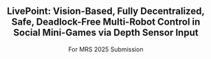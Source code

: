 <p align="center">

  <h2 align="center">LivePoint: Vision-Based, Fully Decentralized, Safe, Deadlock-Free Multi-Robot Control in Social Mini-Games via Depth Sensor Input</h2>


<p align="center">
    For MRS 2025 Submission
</p>
   <h3 align="center">

  <div align="center"></div>
</p>
